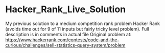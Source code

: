 # Hacker_Rank_Live_Solution
My previous solution to a medium competition rank problem Hacker Rank (avoids time out for 9 of 11 inputs but fairly tricky level problem).
Full description is in comments in actual file
Original problem at: https://www.hackerrank.com/contests/code-and-the-curious/challenges/sell-statistics-query-system/problem
